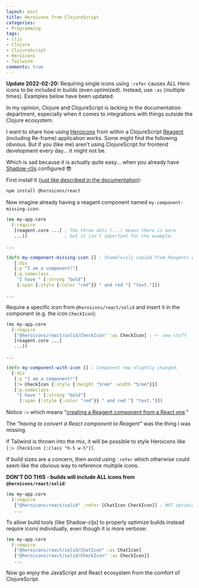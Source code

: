 ```yaml
---
layout: post
title: Heroicons from ClojureScript
categories:
- Programming
tags:
- cljs
- Clojure
- ClojureScript
- Heroicons
- Tailwind
comments: true
---
```


**Update 2022-02-20:** Requiring single icons using `:refer` causes ALL Hero
icons to be included in builds (even optimized). Instead, use `:as` (multiple
times). Examples below have been updated.

In my opinion, Clojure and ClojureScript is lacking in the documentation
department, especially when it comes to integrations with things outside the
Clojure ecosystem.

I want to share how using [Heroicons][1] from within a ClojureScript
[Reagent][2] (including Re-frame) application works. Some might find the
following obvious. But if you (like me) aren't using ClojureScript for frontend
development every day... it might not be.

Which is sad because it is actually quite easy... when you already have
[Shadow-cljs][3] configured 😎

First install it ([just like described in the documentation][4]):

```bash
npm install @heroicons/react
```

Now imagine already having a reagent component named
`my-component-missing-icon`:

```clojure
(ns my-app.core
  (:require
   [reagent.core ...] ; The three dots (...) means there is more
   ...))              ; but it isn't important for the example.

...

(defn my-component-missing-icon [] ; Shamelessly copied from Reagents website
   [:div
   [:p "I am a component!"]
   [:p.someclass
    "I have " [:strong "bold"]
    [:span {:style {:color "red"}} " and red "] "text."]])

...
```

Require a specific icon from `@heroicons/react/solid` and insert it in the
component (e.g. the icon `CheckIcon`):

```clojure
(ns my-app.core
  (:require
   ["@heroicons/react/solid/CheckIcon" :as CheckIcon] ; <- new stuff
   [reagent.core ...]
   ...))

...

(defn my-component-with-icon [] ; Component now slightly changed.
  [:div
   [:p "I am a component!"]
   [:> CheckIcon {:style {:height "5rem" :width "5rem"}}]
   [:p.someclass
    "I have " [:strong "bold"]
     [:span {:style {:color "red"}} " and red "] "text."]])
```

Notice `:>` which means "[creating a Reagent component from a React one][5]."

The *"having to convert a React component to Reagent"* was the thing I was
missing.

If Tailwind is thrown into the mix, it will be possible to style Heroicons like
`[:> CheckIcon {:class "h-5 w-5"}]`.

If build sizes are a concern, then avoid using `:refer` which otherwise could
seem like the obvious way to reference multiple icons.

**DON'T DO THIS - builds will include ALL icons from `@heroicons/react/solid`**:

```clojure
(ns my-app.core
  (:require
   ["@heroicons/react/solid" :refer [ChatIcon CheckIcon]] ; NOT optimizeable
   ...
```


To allow build tools (like Shadow-cljs) to properly optimize builds instead
require icons individually, even though it is more verbose:

```clojure
(ns my-app.core
  (:require
   ["@heroicons/react/solid/ChatIcon" :as ChatIcon]
   ["@heroicons/react/solid/CheckIcon" :as CheckIcon]]
   ...
```


Now go enjoy the JavaScript and React ecosystem from the comfort of
ClojureScript.

[1]: https://heroicons.com/
[2]: https://reagent-project.github.io/
[3]: https://github.com/thheller/shadow-cljs
[4]: https://github.com/tailwindlabs/heroicons#react
[5]: https://cljdoc.org/d/reagent/reagent/1.1.0/doc/tutorials/interop-with-react#creating-reagent-components-from-react-components